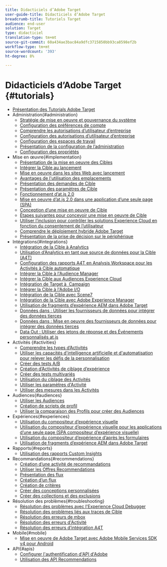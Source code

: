 ```yaml
---
title: Didacticiels d’Adobe Target
user-guide-title: Didacticiels d’Adobe Target
breadcrumb-title: Tutoriels Target
audience: end-user
solution: Target
type: didacticiel
translation-type: tm+mt
source-git-commit: 60a434ae3bac84a9dfc3715850bb93ca8598ef2b
workflow-type: tm+mt
source-wordcount: '393'
ht-degree: 8%

---
```



# Didacticiels d’Adobe Target {#tutorials}

+ [Présentation des Tutorials Adobe Target](../overview.md)
+ Administration{#administration}
   + [Stratégie de mise en oeuvre et gouvernance du système](../dev101/1.1-implementation-strategy-sys-governance.md)
   + [Configuration des préférences de compte](../administration/set-up-account-preferences.md)
   + [Comprendre les autorisations d’utilisateur d’entreprise](../administration/understanding-enterprise-user-permissions.md)
   + [Configuration des autorisations d’utilisateur d’entreprise](../dev101/1.2-configure-ent-user-permissions.md)
   + [Configuration des espaces de travail](../administration/set-up-workspaces.md)
   + [Présentation de la configuration de l’administration](../dev101/1.3-intro-to-admin-setup.md)
   + [Configuration des propriétés](../administration/set-up-properties.md)
+ Mise en œuvre{#implementation}
   + [Présentation de la mise en oeuvre des Cibles](../dev101/2.1-intro-to-target-implementation.md)
   + [Intégrer la Cible au lancement](../dev101/3.1-target-launch.md)
   + [Mise en oeuvre dans les sites Web avec lancement](https://docs.adobe.com/content/help/en/experience-cloud/implementing-in-websites-with-launch/index.html)
   + [Avantages de l&#39;utilisation des emplacements](../dev101/2.2-benefits-of-locations.md)
   + [Présentation des demandes de Cible](../dev101/2.3-intro-to-target-requests.md)
   + [Présentation des paramètres de Cible](../dev101/2.4-intro-to-target-params.md)
   + [Fonctionnement d’at.js 2.0](../implementation/understanding-how-atjs-20-works.md)
   + [Mise en oeuvre d’at.js 2.0 dans une application d’une seule page (SPA)](../implementation/implement-atjs-20-in-a-single-page-application.md)
   + [Conception d’une mise en oeuvre de Cible](../dev101/2.5-design-target-implementation.md)
   + [Étapes suivantes pour concevoir une mise en oeuvre de Cible](../dev101/2.6-next-steps-design-target-implementation.md)
   + [Utiliser l’inclusion pour contrôler les solutions Experience Cloud en fonction du consentement de l’utilisateur](https://docs.adobe.com/content/help/en/core-services-learn/tutorials/id-service/use-opt-in-to-control-experience-cloud-activities-based-on-user-consent.html)
   + [Comprendre le déploiement hybride Adobe Target](../implementation/hybrid-deployment.md)
   + [Présentation de la prise de décision sur le périphérique](../implementation/on-device-decisioning-overview.md)
+ Intégrations{#integrations}
   + [Intégration de la Cible à Analytics](../dev101/3.2-target-analytics.md)
   + [Utilisation d’Analytics en tant que source de données pour la Cible (A4T)](../integrations/use-analytics-as-a-data-source-a4t.md)
   + [Configuration des rapports A4T en Analysis Workspace pour les Activités à Cible automatique](../integrations/set-up-a4t-reports-in-analysis-workspace-for-auto-target-activities.md)
   + [Intégrer la Cible à l&#39;Audience Manager](../dev101/3.3-target-dmp.md)
   + [Intégrer la Cible aux Audiences Experience Cloud](../dev101/3.4-target-exc-audiences.md)
   + [Intégration de Target à  Campaign](../dev101/3.6-target-campaign.md)
   + [Intégrer la Cible à l&#39;Adobe I/O](../dev101/3.7-target-io.md)
   + [Intégration de la Cible avec Scene7](../dev101/3.8-target-scene7.md)
   + [Intégration de la Cible avec Adobe Experience Manager](../dev101/3.5-target-aem.md)
   + [Utilisation de fragments d’expérience AEM dans Adobe Target](https://helpx.adobe.com/experience-manager/kt/sites/using/experience-fragment-target-offer-feature-video-use.html)
   + [Données dans : Utiliser les fournisseurs de données pour intégrer des données tierces](../integrations/use-data-providers-to-integrate-third-party-data.md)
   + [Données dans : Mise en oeuvre des fournisseurs de données pour intégrer des données tierces](../integrations/implement-data-providers-to-integrate-third-party-data.md)
   + [Data Out : Utiliser des jetons de réponse et des Événements personnalisés at.js](../integrations/use-response-tokens-and-atjs-custom-events.md)
+ Activités {#activities}
   + [Comprendre les types d’Activités](../activities/understanding-the-types-of-activities.md)
   + [Utiliser les capacités d&#39;intelligence artificielle et d&#39;automatisation pour relever les défis de la personnalisation](../activities/use-the-artificial-intelligence-and-automation-capabilities-to-meet-the-challenges-of-personalization.md)
   + [Créer des tests A/B](../activities/create-ab-tests.md)
   + [Création d’Activités de ciblage d’expérience](../activities/create-experience-targeting-activities.md)
   + [Créer des tests multivariés](../activities/create-multivariate-tests.md)
   + [Utilisation du ciblage des Activités](../activities/use-activity-targeting.md)
   + [Utiliser les paramètres d&#39;Activité](../activities/use-activity-settings.md)
   + [Utiliser des mesures dans les Activités](../activities/use-metrics-in-activities.md)
+ Audiences{#audiences}
   + [Utiliser les Audiences](../audiences/use-audiences.md)
   + [Création de scripts de profil](../audiences/create-profile-scripts.md)
   + [Utiliser la comparaison des Profils pour créer des Audiences](../audiences/use-profile-comparison-to-build-audiences.md)
+ Expériences{#experiences}
   + [Utilisation du compositeur d’expérience visuelle](../experiences/use-the-visual-experience-composer.md)
   + [Utilisation du compositeur d’expérience visuelle pour les applications d’une seule page (SPA compositeur d’expérience visuelle)](../experiences/use-the-visual-experience-composer-for-single-page-applications.md)
   + [Utilisation du compositeur d’expérience d’après les formulaires](../experiences/use-the-form-based-experience-composer.md)
   + [Utilisation de fragments d’expérience AEM dans Adobe Target](https://helpx.adobe.com/experience-manager/kt/sites/using/experience-fragment-target-offer-feature-video-use.html)
+ Rapports{#reports}
   + [Utilisation des rapports Custom Insights](../reports/use-the-personalization-insights-reports.md)
+ Recommandations{#recommendations}
   + [Création d’une activité de recommandations](../recommendations/create-a-recommendations-activity.md)
   + [Utiliser les Offres Recommendations](../recommendations/use-recommendations-offers.md)
   + [Présentation des flux](../recommendations/understanding-feeds.md)
   + [Création d’un flux](../recommendations/create-a-feed.md)
   + [Création de critères](../recommendations/create-criteria.md)
   + [Créer des conceptions personnalisées](../recommendations/create-custom-designs.md)
   + [Créer des collections et des exclusions](../recommendations/create-collections-and-exclusions.md)
+ Résolution des problèmes{#troubleshooting}
   + [Résolution des problèmes avec l&#39;Experience Cloud Debugger](../troubleshooting/troubleshoot-with-the-experience-cloud-debugger.md)
   + [Résolution des problèmes liés aux traces de Cible](../troubleshooting/troubleshoot-with-target-traces.md)
   + [Résolution des erreurs de mbox](../dev101/4.1-troubleshoot-mbox-errors.md)
   + [Résolution des erreurs d&#39;Activité](../dev101/4.2-troubleshoot-activity-errors.md)
   + [Résolution des erreurs d’intégration A4T](../dev101/4.3-troubleshoot-integration-errors.md)
+ Mobile{#mobile}
   + [Mise en oeuvre de Adobe Target avec Adobe Mobile Services SDK v4 pour Android](../mobile-v4/overview.md)
+ API{#apis}
   + [Configurer l&#39;authentification d&#39;API d&#39;Adobe](../apis/configure-io-target-integration.md)
   + [Utilisation des API Recommendations](https://docs.adobe.com/content/help/en/target-learn/recommendations-api-tutorial/recs-api-overview.html)
